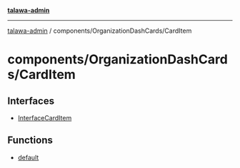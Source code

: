 [**talawa-admin**](../../../README.md)

***

[talawa-admin](../../../README.md) / components/OrganizationDashCards/CardItem

# components/OrganizationDashCards/CardItem

## Interfaces

- [InterfaceCardItem](interfaces/InterfaceCardItem.md)

## Functions

- [default](functions/default.md)
